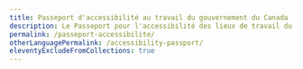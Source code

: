 ```yaml
---
title: Passeport d'accessibilité au travail du gouvernement du Canada (GC)
description: Le Passeport pour l'accessibilité des lieux de travail du gouvernement du Canada (GC) favorise un accès facile et rapide aux outils et aux mesures de soutien dont les employés handicapés ont besoin pour réussir dans leur travail.
permalink: /passeport-accessibilite/
otherLanguagePermalink: /accessibility-passport/
eleventyExcludeFromCollections: true
---
```

